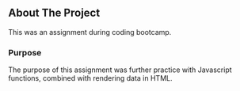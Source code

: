## About The Project
This was an assignment during coding bootcamp.

### Purpose
The purpose of this assignment was further practice with Javascript functions, combined with rendering data in HTML.
